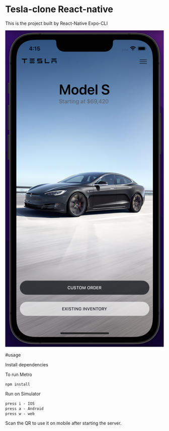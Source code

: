 # Tesla-clone React-native

This is the project built by React-Native Expo-CLI

![Alt text](assets/images/screenshot.png?raw=true)


#usage

Install dependencies

To run Metro
```
npm install
```
Run on Simulator

```
press i - IOS
press a - Android
press w - web
```
Scan the QR to use it on mobile after starting the server.
